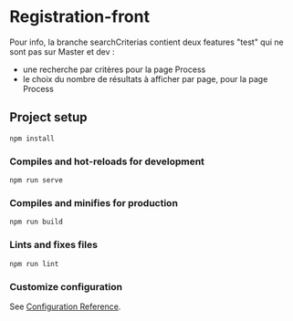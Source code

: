 # Registration-front

Pour info,
la branche searchCriterias contient deux features "test" qui ne sont pas sur Master et dev :
- une recherche par critères pour la page Process
- le choix du nombre de résultats à afficher par page, pour la page Process

## Project setup
```
npm install
```

### Compiles and hot-reloads for development
```
npm run serve
```

### Compiles and minifies for production
```
npm run build
```

### Lints and fixes files
```
npm run lint
```

### Customize configuration
See [Configuration Reference](https://cli.vuejs.org/config/).
